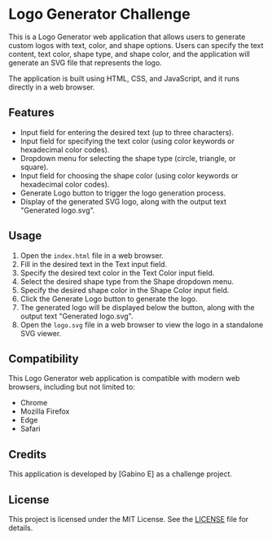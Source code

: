 # Logo Generator Challenge

This is a Logo Generator web application that allows users to generate custom logos with text, color, and shape options. Users can specify the text content, text color, shape type, and shape color, and the application will generate an SVG file that represents the logo.

The application is built using HTML, CSS, and JavaScript, and it runs directly in a web browser.

## Features

- Input field for entering the desired text (up to three characters).
- Input field for specifying the text color (using color keywords or hexadecimal color codes).
- Dropdown menu for selecting the shape type (circle, triangle, or square).
- Input field for choosing the shape color (using color keywords or hexadecimal color codes).
- Generate Logo button to trigger the logo generation process.
- Display of the generated SVG logo, along with the output text "Generated logo.svg".

## Usage

1. Open the `index.html` file in a web browser.
2. Fill in the desired text in the Text input field.
3. Specify the desired text color in the Text Color input field.
4. Select the desired shape type from the Shape dropdown menu.
5. Specify the desired shape color in the Shape Color input field.
6. Click the Generate Logo button to generate the logo.
7. The generated logo will be displayed below the button, along with the output text "Generated logo.svg".
8. Open the `logo.svg` file in a web browser to view the logo in a standalone SVG viewer.

## Compatibility

This Logo Generator web application is compatible with modern web browsers, including but not limited to:

- Chrome
- Mozilla Firefox
- Edge
- Safari

## Credits

This application is developed by [Gabino E] as a challenge project.

## License

This project is licensed under the MIT License. See the [LICENSE](LICENSE) file for details.
